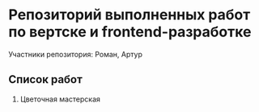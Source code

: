 # Репозиторий выполненных работ по вертске и frontend-разработке
  Участники репозитория: Роман, Артур

## Список работ
  1. Цветочная мастерская 